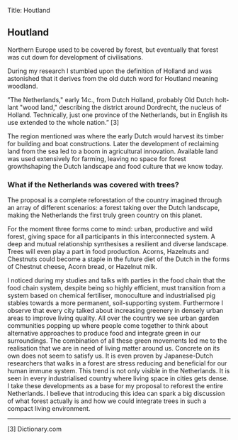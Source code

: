 Title: Houtland

## Houtland

Northern Europe used to be covered by forest, but eventually that forest was
cut down for development of civilisations.

During my research I stumbled upon the definition of Holland and was
astonished that it derives from the old dutch word for Houtland meaning
woodland.

”The Netherlands," early 14c., from Dutch Holland, probably Old Dutch holt-
lant "wood land," describing the district around Dordrecht, the nucleus of
Holland. Technically, just one province of the Netherlands, but in English its
use extended to the whole nation.” [3]

The region mentioned was where the early Dutch would harvest its timber for
building and boat constructions. Later the development of reclaiming land from the sea led to a boom in agricultural innovation. Available land was used
extensively for farming, leaving no space for forest growthshaping the Dutch
landscape and food culture that we know today.

### What if the Netherlands was covered with trees?

The proposal is a complete reforestation of the country imagined through an
array of different scenarios: a forest taking over the Dutch landscape, making
the Netherlands the first truly green country on this planet.

For the moment three forms come to mind: urban, productive and wild forest,
giving space for all participants in this interconnected system. A deep and
mutual relationship synthesises a resilient and diverse landscape. Trees will
even play a part in food production. Acorns, Hazelnuts and Chestnuts could
become a staple in the future diet of the Dutch in the forms of Chestnut
cheese, Acorn bread, or Hazelnut milk.

I noticed during my studies and talks with parties in the food chain that the
food chain system, despite being so highly efficient, must transition from a
system based on chemical fertiliser, monoculture and industrialised pig
stables towards a more permanent, soil-supporting system. Furthermore I
observe that every city talked about increasing greenery in densely urban
areas to improve living quality. All over the country we see urban garden
communities popping up where people come together to think about alternative
approaches to produce food and integrate green in our surroundings. The
combination of all these green movements led me to the realisation that we are
in need of living matter around us. Concrete on its own does not seem to
satisfy us. It is even proven by Japanese-Dutch researchers that walks in a
forest are stress reducing and beneficial for our human immune system. This
trend is not only visible in the Netherlands. It is seen in every
industrialised country where living space in cities gets dense. I take these
developments as a base for my proposal to reforest the entire Netherlands. I
believe that introducing this idea can spark a big discussion of what forest
actually is and how we could integrate trees in such a compact living
environment.


---

[3] Dictionary.com
